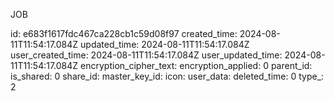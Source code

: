 JOB

id: e683f1617fdc467ca228cb1c59d08f97
created_time: 2024-08-11T11:54:17.084Z
updated_time: 2024-08-11T11:54:17.084Z
user_created_time: 2024-08-11T11:54:17.084Z
user_updated_time: 2024-08-11T11:54:17.084Z
encryption_cipher_text: 
encryption_applied: 0
parent_id: 
is_shared: 0
share_id: 
master_key_id: 
icon: 
user_data: 
deleted_time: 0
type_: 2